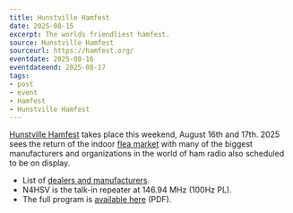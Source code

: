 ```yaml
---
title: Hunstville Hamfest
date: 2025-08-15
excerpt: The worlds friendliest hamfest.
source: Hunstville Hamfest
sourceurl: https://hamfest.org/
eventdate: 2025-08-16
eventdateend: 2025-08-17
tags:
- post
- event
- Hamfest
- Hunstville Hamfest
---
```

[Hunstville Hamfest](https://hamfest.org/) takes place this weekend, August 16th and 17th. 2025 sees the return of the indoor [flea market](https://hamfest.org/202x-dealer-list) with many of the biggest manufacturers and organizations in the world of ham radio also scheduled to be on display. 

- List of [dealers and manufacturers](https://hamfest.org/202x-dealer-list).
- N4HSV is the talk-in repeater at 146.94 MHz (100Hz PL).
- The full program is [available here](https://hamfest.org/wp-content/uploads/2025/08/Hamfest-Program-2025-08-FINAL.pdf) (PDF).